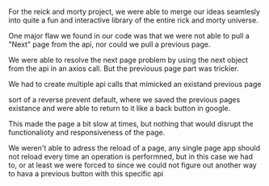 For the reick and morty project, we were able to merge our ideas seamlesly into quite a fun and interactive library of the entire rick and morty universe. 

One major flaw we found in our code was that we were not able to pull a "Next" page from the api, nor could we pull a previous page. 

We were able to resolve the next page problem by using the next object from the api in an axios call. But the previouus page part was trickier. 

We had to create multiple api calls that mimicked an existand previous page

sort of a reverse prevent default, where we saved the previous pages existance and were able to return to it like a back button in google. 

This made the page a bit slow at times, but nothing that would disrupt the functionalioty and responsiveness of the page. 

We weren't able to adress the reload of a page, any single page app should not reload every time an operation is performned, but in this case we had to, or at least we were forced to since we could not figure out another way to hava a previous button with this specific api